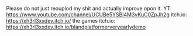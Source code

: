 Please do not just reouplod my shit and actually improve opon it.
YT: https://www.youtube.com/channel/UCUBe5YSBl4M3vKuC0ZpJh2g
itch.io: https://xh3rl3xxdev.itch.io/
the games itch.io: https://xh3rl3xxdev.itch.io/blandplatformerveryearlydemo
